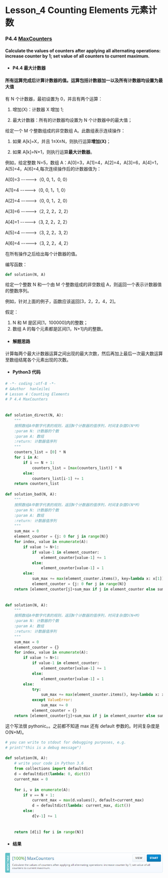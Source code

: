 # Lesson_4 Counting Elements 元素计数

### P4.4 [MaxCounters](https://app.codility.com/programmers/lessons/4-counting_elements/max_counters/)

#### Calculate the values of counters after applying all alternating operations: increase counter by 1; set value of all counters to current maximum.

- #### P4.4 最大计数器

#### 所有运算完成后计算计数器的值。运算包括计数器加一以及所有计数器均设置为最大值

有 N 个计数器，最初设置为 0，并且有两个运算：

1.  增加(X)：计数器 X 增加 1;

2.  最大计数器：所有的计数器均设置为 N 个计数器中的最大值；

给定一个 M 个整数组成的非空数组 A。此数组表示连续操作：

1.  如果 A[k]=X，并且 1≤X≤N，则执行运算**增加(X)**；

2.  如果 A[k]=N+1，则执行运算**最大计数器**。

例如，给定整数 N=5，数组 A：A[0]=3，A[1]=4，A[2]=4，A[3]=6，A[4]=1，A[5]=4，A[6]=4,每次连续操作后的计数器值为：

A[0]=3 ----->（0, 0, 1，0, 0）

A[1]=4 ----->（0, 0, 1，1, 0）

A[2]=4 ----->（0, 0, 1，2, 0）

A[3]=6 ----->（2, 2, 2，2, 2）

A[4]=1 ----->（3, 2, 2，2, 2）

A[5]=4 ----->（3, 2, 2，3, 2）

A[6]=4 ----->（3, 2, 2，4, 2）

在所有操作之后给出每个计数器的值。

编写函数：

```python
def solution(N, A)
```

给定一个整数 N 和一个由 M 个整数组成的非空数组 A，则返回一个表示计数器值的整数序列。

例如，针对上面的例子，函数应该返回[3，2，2，4，2]。

假定：

1. N 和 M 是区间[1，100000]内的整数；
2. 数组 A 的每个元素都是区间[1，N+1]内的整数。

- #### 解题思路

计算每两个最大计数器运算之间出现的最大次数，然后再加上最后一次最大数运算至数组结尾各个元素出现的次数。

- #### Python3 代码

```python
# -*- coding：utf-8 -*-
# &Author  hanleilei
# Lesson 4：Counting Elements
# P 4.4 MaxCounters


def solution_direct(N, A):
    """
    按照数组A中数字代表的规则，返回N个计数器的值序列，时间复杂度O(N*M)
    :param N: 计数器的个数
    :param A: 数组
    :return: 计数器值序列
    """
    counters_list = [0] * N
    for i in A:
        if i == N + 1:
            counters_list = [max(counters_list)] * N
        else:
            counters_list[i-1] += 1
    return counters_list

def solution_bad(N, A):
    """
    按照数组A中数字代表的规则，返回N个计数器的值序列，时间复杂度O(N*M)
    :param N: 计数器的个数
    :param A: 数组
    :return: 计数器值序列
    """
    sum_max = 0
    element_counter = {j: 0 for j in range(N)}
    for index, value in enumerate(A):
        if value != N+1:
            if value-1 in element_counter:
                element_counter[value-1] += 1
            else:
                element_counter[value-1] = 1
        else:
            sum_max += max(element_counter.items(), key=lambda x: x[1])[1]
            element_counter = {j: 0 for j in range(N)}
    return [element_counter[j]+sum_max if j in element_counter else sum_max for j in range(N)]


def solution(N, A):
    """
    按照数组A中数字代表的规则，返回N个计数器的值序列，时间复杂度O(N+M)
    :param N: 计数器的个数
    :param A: 数组
    :return: 计数器值序列
    """
    sum_max = 0
    element_counter = {}
    for index, value in enumerate(A):
        if value != N+1:
            if value-1 in element_counter:
                element_counter[value-1] += 1
            else:
                element_counter[value-1] = 1
        else:
            try:
                sum_max += max(element_counter.items(), key=lambda x: x[1])[1]
            except ValueError:
                sum_max += 0
            element_counter = {}
    return [element_counter[j]+sum_max if j in element_counter else sum_max for j in range(N)]
```

这个写法很 pythonic。。之前都不知道 max 还有 default 参数的。时间复杂度是 O(N+M)。

```python
# you can write to stdout for debugging purposes, e.g.
# print("this is a debug message")

def solution(N, A):
    # write your code in Python 3.6
    from collections import defaultdict
    d = defaultdict(lambda: 0, dict())
    current_max = 0

    for i, v in enumerate(A):
        if v == N + 1:
            current_max = max(d.values(), default=current_max)
            d = defaultdict(lambda: current_max, dict())
        else:
            d[v-1] += 1


    return [d[i] for i in range(N)]
```

- #### 结果

![image](https://github.com/Anfany/Codility-Lessons-By-Python3/blob/master/L4_Counting%20Elements/4.4.png)
